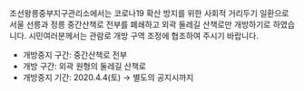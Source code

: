 조선왕릉중부지구관리소에서는 코로나19 확산 방지를 위한 사회적 거리두기 일환으로 서울 선릉과 정릉 중간산책로 전부를 폐쇄하고 외곽 둘레길 산책로만 개방하기로 하였습니다. 시민여러분께서는 관람로 개방 구역 조정에 협조하여 주시기 바랍니다.

- 개방중지 구간: 중간산책로 전부
- 개방 구간: 외곽 원형의 둘레길 산책로
- 개방중지 기간: 2020.4.4(토) → 별도의 공지시까지